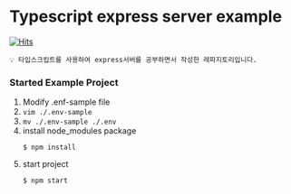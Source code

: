 # Typescript express server example
[![Hits](https://hits.seeyoufarm.com/api/count/incr/badge.svg?url=https://github.com/devsungmin/typescript-api-study)](https://hits.seeyoufarm.com)
```
💡 타입스크립트를 사용하여 express서버를 공부하면서 작성한 레파지토리입니다.
```

### Started Example Project
1. Modify .enf-sample file
2. `vim ./.env-sample`
3. `mv ./.env-sample ./.env`
4. install node_modules package
   ```
   $ npm install
   ```
5. start project
   ```
   $ npm start
   ```